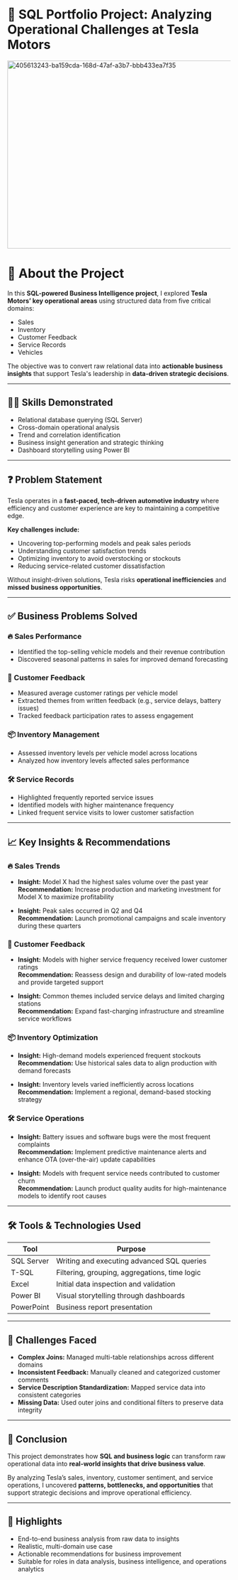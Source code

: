 # 🚗 SQL Portfolio Project: Analyzing Operational Challenges at Tesla Motors

<img width="753" height="423" alt="405613243-ba159cda-168d-47af-a3b7-bbb433ea7f35" src="https://github.com/user-attachments/assets/68a19038-452d-4a13-9a23-da76f8fd95bf" />

# 📘 About the Project

In this **SQL-powered Business Intelligence project**, I explored **Tesla Motors’ key operational areas** using structured data from five critical domains:

- Sales  
- Inventory  
- Customer Feedback  
- Service Records  
- Vehicles  

The objective was to convert raw relational data into **actionable business insights** that support Tesla's leadership in **data-driven strategic decisions**.

---

## 👨‍💻 Skills Demonstrated

- Relational database querying (SQL Server)  
- Cross-domain operational analysis  
- Trend and correlation identification  
- Business insight generation and strategic thinking  
- Dashboard storytelling using Power BI  

---

## ❓ Problem Statement

Tesla operates in a **fast-paced, tech-driven automotive industry** where efficiency and customer experience are key to maintaining a competitive edge.

**Key challenges include:**

- Uncovering top-performing models and peak sales periods  
- Understanding customer satisfaction trends  
- Optimizing inventory to avoid overstocking or stockouts  
- Reducing service-related customer dissatisfaction  

Without insight-driven solutions, Tesla risks **operational inefficiencies** and **missed business opportunities**.

---

## ✅ Business Problems Solved

### 🔥 Sales Performance
- Identified the top-selling vehicle models and their revenue contribution  
- Discovered seasonal patterns in sales for improved demand forecasting  

### 🧠 Customer Feedback
- Measured average customer ratings per vehicle model  
- Extracted themes from written feedback (e.g., service delays, battery issues)  
- Tracked feedback participation rates to assess engagement  

### 📦 Inventory Management
- Assessed inventory levels per vehicle model across locations  
- Analyzed how inventory levels affected sales performance  

### 🛠️ Service Records
- Highlighted frequently reported service issues  
- Identified models with higher maintenance frequency  
- Linked frequent service visits to lower customer satisfaction  

---

## 📈 Key Insights & Recommendations

### 🔥 Sales Trends
- **Insight:** Model X had the highest sales volume over the past year  
  **Recommendation:** Increase production and marketing investment for Model X to maximize profitability

- **Insight:** Peak sales occurred in Q2 and Q4  
  **Recommendation:** Launch promotional campaigns and scale inventory during these quarters

### 🧠 Customer Feedback
- **Insight:** Models with higher service frequency received lower customer ratings  
  **Recommendation:** Reassess design and durability of low-rated models and provide targeted support

- **Insight:** Common themes included service delays and limited charging stations  
  **Recommendation:** Expand fast-charging infrastructure and streamline service workflows

### 📦 Inventory Optimization
- **Insight:** High-demand models experienced frequent stockouts  
  **Recommendation:** Use historical sales data to align production with demand forecasts

- **Insight:** Inventory levels varied inefficiently across locations  
  **Recommendation:** Implement a regional, demand-based stocking strategy

### 🛠️ Service Operations
- **Insight:** Battery issues and software bugs were the most frequent complaints  
  **Recommendation:** Implement predictive maintenance alerts and enhance OTA (over-the-air) update capabilities

- **Insight:** Models with frequent service needs contributed to customer churn  
  **Recommendation:** Launch product quality audits for high-maintenance models to identify root causes

---

## 🛠️ Tools & Technologies Used

| Tool        | Purpose                                      |
|-------------|----------------------------------------------|
| SQL Server  | Writing and executing advanced SQL queries   |
| T-SQL       | Filtering, grouping, aggregations, time logic|
| Excel       | Initial data inspection and validation       |
| Power BI    | Visual storytelling through dashboards       |
| PowerPoint  | Business report presentation                 |

---

## 🧩 Challenges Faced

- **Complex Joins:** Managed multi-table relationships across different domains  
- **Inconsistent Feedback:** Manually cleaned and categorized customer comments  
- **Service Description Standardization:** Mapped service data into consistent categories  
- **Missing Data:** Used outer joins and conditional filters to preserve data integrity  

---

## 📌 Conclusion

This project demonstrates how **SQL and business logic** can transform raw operational data into **real-world insights that drive business value**.

By analyzing Tesla’s sales, inventory, customer sentiment, and service operations, I uncovered **patterns, bottlenecks, and opportunities** that support strategic decisions and improve operational efficiency.

---

## 🚀 Highlights

- End-to-end business analysis from raw data to insights  
- Realistic, multi-domain use case  
- Actionable recommendations for business improvement  
- Suitable for roles in data analysis, business intelligence, and operations analytics  




